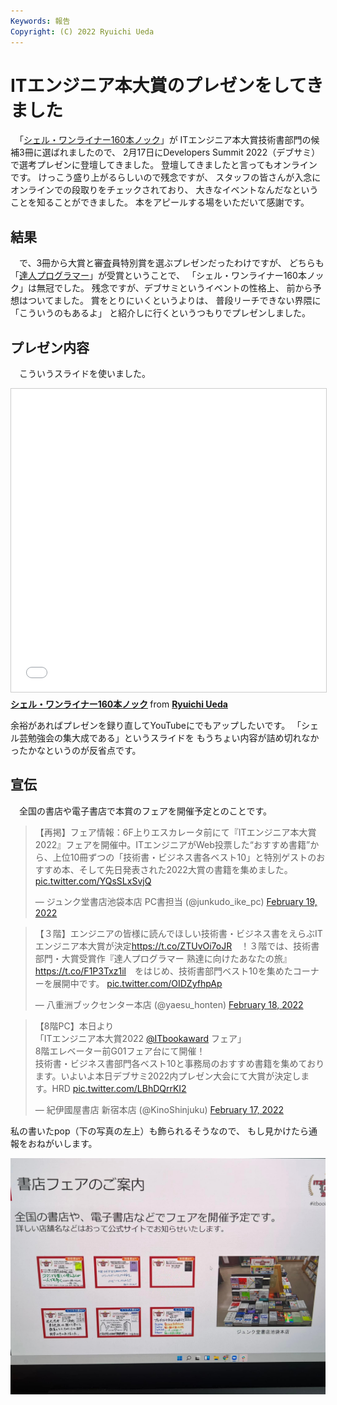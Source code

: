 ```yaml
---
Keywords: 報告
Copyright: (C) 2022 Ryuichi Ueda
---
```


# ITエンジニア本大賞のプレゼンをしてきました

　「[シェル・ワンライナー160本ノック](https://gihyo.jp/book/2021/978-4-297-12267-6)」が
ITエンジニア本大賞技術書部門の候補3冊に選ばれましたので、
2月17日にDevelopers Summit 2022（デブサミ）で選考プレゼンに登壇してきました。
登壇してきましたと言ってもオンラインです。
けっこう盛り上がるらしいので残念ですが、
スタッフの皆さんが入念にオンラインでの段取りをチェックされており、
大きなイベントなんだなということを知ることができました。
本をアピールする場をいただいて感謝です。


## 結果

　で、3冊から大賞と審査員特別賞を選ぶプレゼンだったわけですが、
どちらも「[達人プログラマー](https://www.ohmsha.co.jp/book/9784274226298/)」が受賞ということで、
「シェル・ワンライナー160本ノック」は無冠でした。
残念ですが、デブサミというイベントの性格上、
前から予想はついてました。
賞をとりにいくというよりは、
普段リーチできない界隈に「こういうのもあるよ」
と紹介しに行くというつもりでプレゼンしました。


## プレゼン内容

　こういうスライドを使いました。

<iframe src="//www.slideshare.net/slideshow/embed_code/key/GmFqG1lVLGRBEo" width="595" height="485" frameborder="0" marginwidth="0" marginheight="0" scrolling="no" style="border:1px solid #CCC; border-width:1px; margin-bottom:5px; max-width: 100%;" allowfullscreen> </iframe> <div style="margin-bottom:5px"> <strong> <a href="//www.slideshare.net/ryuichiueda/160-251192233" title="シェル・ワンライナー160本ノック" target="_blank">シェル・ワンライナー160本ノック</a> </strong> from <strong><a href="//www.slideshare.net/ryuichiueda" target="_blank">Ryuichi Ueda</a></strong> </div>

余裕があればプレゼンを録り直してYouTubeにでもアップしたいです。
「シェル芸勉強会の集大成である」というスライドを
もうちょい内容が詰め切れなかったかなというのが反省点です。

## 宣伝

　全国の書店や電子書店で本賞のフェアを開催予定とのことです。

<blockquote class="twitter-tweet" data-partner="tweetdeck"><p lang="ja" dir="ltr">【再掲】フェア情報：6F上りエスカレータ前にて『ITエンジニア本大賞2022』フェアを開催中。ITエンジニアがWeb投票した“おすすめ書籍”から、上位10冊ずつの「技術書・ビジネス書各ベスト10」と特別ゲストのおすすめ本、そして先日発表された2022大賞の書籍を集めました。 <a href="https://t.co/YQsSLxSvjQ">pic.twitter.com/YQsSLxSvjQ</a></p>&mdash; ジュンク堂書店池袋本店 PC書担当 (@junkudo_ike_pc) <a href="https://twitter.com/junkudo_ike_pc/status/1494856584996225028?ref_src=twsrc%5Etfw">February 19, 2022</a></blockquote>
<script async src="https://platform.twitter.com/widgets.js" charset="utf-8"></script>

<blockquote class="twitter-tweet" data-partner="tweetdeck"><p lang="ja" dir="ltr">【３階】エンジニアの皆様に読んでほしい技術書・ビジネス書をえらぶITエンジニア本大賞が決定<a href="https://t.co/ZTUvOi7oJR">https://t.co/ZTUvOi7oJR</a>　！３階では、技術書部門・大賞受賞作『達人プログラマー 熟達に向けたあなたの旅』<a href="https://t.co/F1P3Txz1il">https://t.co/F1P3Txz1il</a>　をはじめ、技術書部門ベスト10を集めたコーナーを展開中です。 <a href="https://t.co/OIDZyfhpAp">pic.twitter.com/OIDZyfhpAp</a></p>&mdash; 八重洲ブックセンター本店 (@yaesu_honten) <a href="https://twitter.com/yaesu_honten/status/1494494548256444416?ref_src=twsrc%5Etfw">February 18, 2022</a></blockquote>
<script async src="https://platform.twitter.com/widgets.js" charset="utf-8"></script>


<blockquote class="twitter-tweet" data-partner="tweetdeck"><p lang="ja" dir="ltr">【8階PC】本日より<br>「ITエンジニア本大賞2022  <a href="https://twitter.com/ITbookaward?ref_src=twsrc%5Etfw">@ITbookaward</a> フェア」<br>8階エレベーター前G01フェア台にて開催！<br>技術書・ビジネス書部門各ベスト10と事務局のおすすめ書籍を集めております。いよいよ本日デブサミ2022内プレゼン大会にて大賞が決定します。HRD <a href="https://t.co/LBhDQrrKI2">pic.twitter.com/LBhDQrrKI2</a></p>&mdash; 紀伊國屋書店 新宿本店 (@KinoShinjuku) <a href="https://twitter.com/KinoShinjuku/status/1494212365956440067?ref_src=twsrc%5Etfw">February 17, 2022</a></blockquote>
<script async src="https://platform.twitter.com/widgets.js" charset="utf-8"></script>



私の書いたpop（下の写真の左上）も飾られるそうなので、
もし見かけたら通報をおねがいします。

![](fair.jpg)
